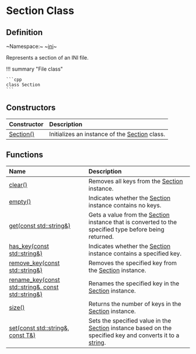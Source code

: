 # Section Class

## Definition

~Namespace:~ ~[ini](../ini_namespace.md)~

Represents a section of an INI file.

!!! summary "File class"

    ```cpp
    class Section
    ```

## Constructors

| Constructor | Description |
| :---------- | :---------- |
| [Section()](constructors.md#section) | Initializes an instance of the [Section](section.md) class. |

## Functions

| Name| Description |
| :-- | :---------- |
| [clear()](functions/clear.md) | Removes all keys from the [Section](section.md) instance. |
| [empty()](functions/empty.md) | Indicates whether the [Section](section.md) instance contains no keys. |
| [get<T>(const std::string&)](functions/get) | Gets a value from the [Section](section.md) instance that is converted to the specified type before being returned. |
| [has_key(const std::string&)](functions/has_key.md) | Indicates whether the [Section](section.md) instance contains a specified key. |
| [remove_key(const std::string&)](functions/remove_key.md) | Removes the specified key from the [Section](section.md) instance. |
| [rename_key(const std::string&, const std::string&)](functions/rename_key.md) | Renames the specified key in the [Section](section.md) instance. |
| [size()](functions/size.md) | Returns the number of keys in the [Section](section.md) instance. |
| [set<T>(const std::string&, const T&)](functions/set.md) | Sets the specified value in the [Section](section.md) instance based on the specified key and converts it to a [string](https://en.cppreference.com/w/cpp/string/basic_string). |